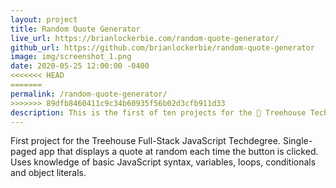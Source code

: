 ```yaml
---
layout: project
title: Random Quote Generator
live_url: https://brianlockerbie.com/random-quote-generator/
github_url: https://github.com/brianlockerbie/random-quote-generator
image: img/screenshot_1.png
date: 2020-05-25 12:00:00 -0400
<<<<<<< HEAD
=======
permalink: /random-quote-generator/
>>>>>>> 89dfb8460411c9c34b60935f56b02d3cfb911d33
description: This is the first of ten projects for the 🏡 Treehouse TechDegree Full Stack JavaScript. 
---
```

First project for the Treehouse Full-Stack JavaScript Techdegree. Single-paged app that displays a quote at random each time the button is clicked. Uses knowledge of basic JavaScript syntax, variables, loops, conditionals and object literals.
